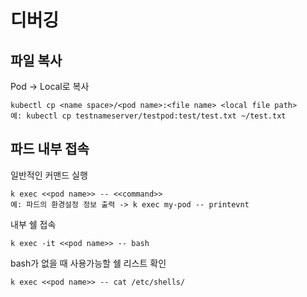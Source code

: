 # 디버깅
## 파일 복사
Pod -> Local로 복사
```
kubectl cp <name space>/<pod name>:<file name> <local file path>
예: kubectl cp testnameserver/testpod:test/test.txt ~/test.txt
```

## 파드 내부 접속
일반적인 커맨드 실행
```
k exec <<pod name>> -- <<command>>
예: 파드의 환경설정 정보 출력 -> k exec my-pod -- printevnt
```

내부 쉘 접속
```
k exec -it <<pod name>> -- bash
```

bash가 없을 때 사용가능할 쉘 리스트 확인
```
k exec <<pod name>> -- cat /etc/shells/
```

